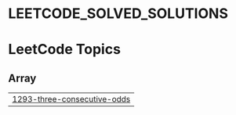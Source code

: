 # LEETCODE_SOLVED_SOLUTIONS
<!---LeetCode Topics Start-->
# LeetCode Topics
## Array
|  |
| ------- |
| [1293-three-consecutive-odds](https://github.com/ChVSaiKiran/DSA-Solved-Problems/tree/master/1293-three-consecutive-odds) |
<!---LeetCode Topics End-->